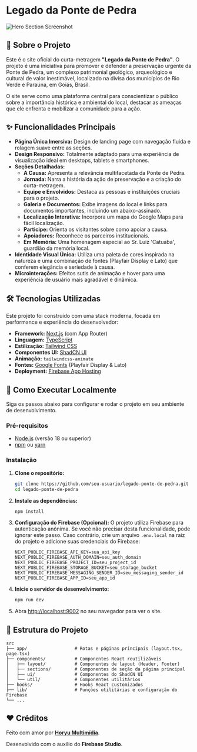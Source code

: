 # Legado da Ponte de Pedra

![Hero Section Screenshot](https://i.postimg.cc/xTgXxCwP/3da24e5b95f6ac4f18877d086882e80c.jpg)

## 📜 Sobre o Projeto

Este é o site oficial do curta-metragem **"Legado da Ponte de Pedra"**. O projeto é uma iniciativa para promover e defender a preservação urgente da Ponte de Pedra, um complexo patrimonial geológico, arqueológico e cultural de valor inestimável, localizado na divisa dos municípios de Rio Verde e Paraúna, em Goiás, Brasil.

O site serve como uma plataforma central para conscientizar o público sobre a importância histórica e ambiental do local, destacar as ameaças que ele enfrenta e mobilizar a comunidade para a ação.

## ✨ Funcionalidades Principais

*   **Página Única Imersiva:** Design de landing page com navegação fluida e rolagem suave entre as seções.
*   **Design Responsivo:** Totalmente adaptado para uma experiência de visualização ideal em desktops, tablets e smartphones.
*   **Seções Detalhadas:**
    *   **A Causa:** Apresenta a relevância multifacetada da Ponte de Pedra.
    *   **Jornada:** Narra a história da ação de preservação e a criação do curta-metragem.
    *   **Equipe e Envolvidos:** Destaca as pessoas e instituições cruciais para o projeto.
    *   **Galeria e Documentos:** Exibe imagens do local e links para documentos importantes, incluindo um abaixo-assinado.
    *   **Localização Interativa:** Incorpora um mapa do Google Maps para fácil localização.
    *   **Participe:** Orienta os visitantes sobre como apoiar a causa.
    *   **Apoiadores:** Reconhece os parceiros institucionais.
    *   **Em Memória:** Uma homenagem especial ao Sr. Luiz 'Catuaba', guardião da memória local.
*   **Identidade Visual Única:** Utiliza uma paleta de cores inspirada na natureza e uma combinação de fontes (Playfair Display e Lato) que conferem elegância e seriedade à causa.
*   **Microinterações:** Efeitos sutis de animação e hover para uma experiência de usuário mais agradável e dinâmica.

## 🛠️ Tecnologias Utilizadas

Este projeto foi construído com uma stack moderna, focada em performance e experiência do desenvolvedor:

*   **Framework:** [Next.js](https://nextjs.org/) (com App Router)
*   **Linguagem:** [TypeScript](https://www.typescriptlang.org/)
*   **Estilização:** [Tailwind CSS](https://tailwindcss.com/)
*   **Componentes UI:** [ShadCN UI](https://ui.shadcn.com/)
*   **Animação:** `tailwindcss-animate`
*   **Fontes:** [Google Fonts](https://fonts.google.com/) (Playfair Display & Lato)
*   **Deployment:** [Firebase App Hosting](https://firebase.google.com/docs/app-hosting)

## 🚀 Como Executar Localmente

Siga os passos abaixo para configurar e rodar o projeto em seu ambiente de desenvolvimento.

### Pré-requisitos

*   [Node.js](https://nodejs.org/) (versão 18 ou superior)
*   [npm](https://www.npmjs.com/) ou [yarn](https://yarnpkg.com/)

### Instalação

1.  **Clone o repositório:**
    ```bash
    git clone https://github.com/seu-usuario/legado-ponte-de-pedra.git
    cd legado-ponte-de-pedra
    ```

2.  **Instale as dependências:**
    ```bash
    npm install
    ```

3.  **Configuração do Firebase (Opcional):**
    O projeto utiliza Firebase para autenticação anônima. Se você não precisar desta funcionalidade, pode ignorar este passo. Caso contrário, crie um arquivo `.env.local` na raiz do projeto e adicione suas credenciais do Firebase:
    ```env
    NEXT_PUBLIC_FIREBASE_API_KEY=sua_api_key
    NEXT_PUBLIC_FIREBASE_AUTH_DOMAIN=seu_auth_domain
    NEXT_PUBLIC_FIREBASE_PROJECT_ID=seu_project_id
    NEXT_PUBLIC_FIREBASE_STORAGE_BUCKET=seu_storage_bucket
    NEXT_PUBLIC_FIREBASE_MESSAGING_SENDER_ID=seu_messaging_sender_id
    NEXT_PUBLIC_FIREBASE_APP_ID=seu_app_id
    ```

4.  **Inicie o servidor de desenvolvimento:**
    ```bash
    npm run dev
    ```

5.  Abra [http://localhost:9002](http://localhost:9002) no seu navegador para ver o site.

## 📂 Estrutura do Projeto

```
src
├── app/                  # Rotas e páginas principais (layout.tsx, page.tsx)
├── components/           # Componentes React reutilizáveis
│   ├── layout/           # Componentes de layout (Header, Footer)
│   ├── sections/         # Componentes de seção da página principal
│   ├── ui/               # Componentes do ShadCN UI
│   └── util/             # Componentes utilitários
├── hooks/                # Hooks React customizados
├── lib/                  # Funções utilitárias e configuração do Firebase
└── ...
```

## ❤️ Créditos

Feito com amor por **[Horyu Multimídia](https://www.instagram.com/horyu.multimedia)**.

Desenvolvido com o auxílio do **Firebase Studio**.
